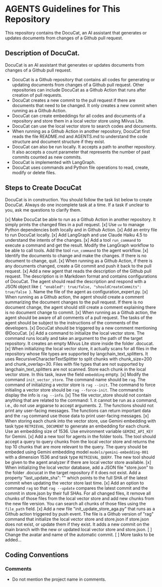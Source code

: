 # AGENTS Guidelines for This Repository

This repository contains the DocuCat, an AI assistant that generates or updates documents from changes of a Github pull request.

## Description of DocuCat.

DocuCat is an AI assistant that generates or updates documents from changes of a Github pull request.

- DocuCat is a Github repository that contains all codes for generating or updating documents from changes of a Github pull request. Other repositories can include DocuCat as a Github Action that runs after creation of pull requests.
- DocuCat creates a new commit to the pull request if there are documents that need to be changed. It only creates a new commit when running as a Github Action.
- DocuCat can create embeddings for all codes and documents of a repository and store them in a local vector store using Milvus Lite.
- DocuCat can use the local vector store to search codes and documents.
- When running as a Github Action in another repository, DocuCat first reads the file README.md and AGENTS.md to understand the code structure and document structure if they exist.
- DocuCat can also be run locally. It accepts a path to another repository. It also accepts a count parameter that represents the number of past commits counted as new commits.
- DocuCat is implemented with LangGraph.
- DocuCat uses commands and Python file operations to read, create, modify or delete files.

## Steps to Create DocuCat

DocuCat is in construction. You should follow the task list below to create DocuCat. Always do one incomplete task at a time. If a task if unclear to you, ask me questions to clarify them.

[x] Make DocuCat be able to run as a Github Action in another repository. It simply prints the changed files in a pull request.
[x] Use `uv` to manage Python dependencies both locally and in Github Action.
[x] Add an entry file to run DocuCat locally.
[x] Add LangGraph and use Claude Haiku 4.5 to understand the intents of the changes.
[x] Add a tool `run_command` to execute a command and get the result. Modify the LangGraph workflow to be able to call tools. Add the tool `run_command` to the agent workflow.
[x] Identify the documents to change and make the changes. If there is no document to change, quit.
[x] When running as a Github Action, if there is any documents changed, create a Git commit and push it back to the pull request.
[x] Add a new agent that reads the description of the Github pull request. The description is in Markdown format and contains configurations of DocuCat. The agent should read the description and respond with a JSON object like `{ "enabled": true/false, "shouldCreateCommits": true/false }`. Name the file of the agent as configuration_expert.py.
[x] When running as a Github action, the agent should create a comment summarizing the document changes to the pull request. If there is no document change, the agent should still create a comment explaining there is no document change to commit.
[x] When running as a Github action, the agent should be aware of all comments of a pull request. The tasks of the agent should be subject to the instructions of the comments of the developers.
[x] DocuCat should be triggered by a new comment mentioning @DocuCat.
[x] Add a command to initialize the local vector store. The command runs locally and take an argument to the path of the target repository. It creates an empty Milvus Lite store inside the folder .docucat.
[x] When initializing the local vector store, it actually scans for all files in the repository whose file types are supported by langchain_text_splitters. It uses RecursiveCharacterTextSplitter to split chunks with chunk_size=200 and chunk_overlap=30. Files with file types that are not supported by langchain_text_splitters are not scanned. Store each chunk in the local vector store. In this task, leave the field `embedding` empty.
[x] Modify the command `init_vector_store`. The command name should be `rag`. The command of initializing a vector store is `rag --init`. The command to force initialing a vector store should be `rag --force-init`. The command to display the info is `rag --info`.
[x] The file vector_store should not contain anything that are related to the command: 1. it cannot be run as a command, i.e., do not use argparse to accept arguments. 2. The functions should not print any user-facing messages. The functions can return important data and the `rag` command use those data to print user-facing messages.
[x] When storing each chunk into the vector store, use Gemini embedding with task type `RETRIEVAL_DOCUMENT` to generate an embedding for each chunk. Use an embedding size of 1536. Use environment variable `GEMINI_API_KEY` for Gemini.
[x] Add a new tool for agents in the folder tools. The tool should accept a query to query chunks from the local vector store and returns the top 10 chunks that are more relevant to the query. The query should be embeded using Gemini embedding model `models/gemini-embedding-001` with a dimension 1536 and task type `RETRIEVAL_QUERY`. The new tool should be given to the agent analyzer if there are local vector store available.
[x] When initializing the local vector database, add a JSON file "store.json" to the folder .docucat in the target repository if it does not exist. Add a property "last_update_sha": "<full-sha>" which points to the full SHA of the latest commit when updating the vector store last time.
[x] Add an option to command `rag` so that `rag --update` compares the latest commit and the commit in store.json by their full SHAs. For all changed files, it remove all chunks of those files from the local vector store and add new chunks from the new file version. You can search all chunks of those files using the `file_path` field.
[x] Add a new file "init_update_store_aga.py" that runs as a Github action triggered by push event. The file is a Github version of "rag" command that initialize the local vector store and store.json if store.json does not exist, or update them if they exist. It adds a new commit on the main branch with the new or updated local vector store and store.json.
[ ] Change the avatar and name of the automatic commit.
[ ] More tasks to be added...

## Coding Conventions

### Comments

- Do not mention the project name in comments.
